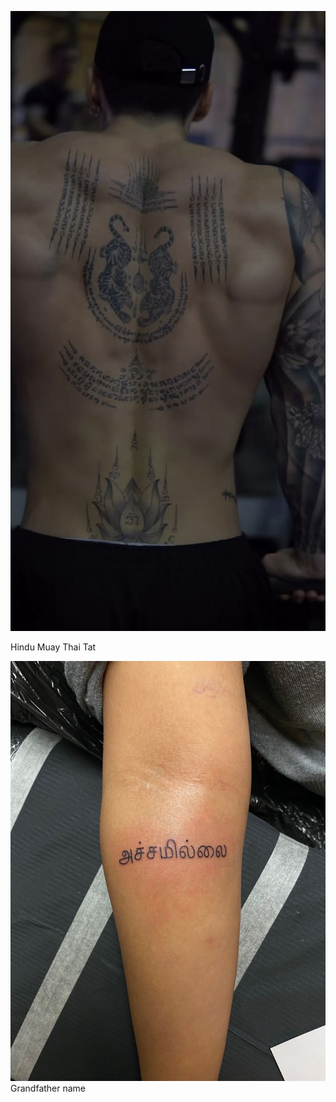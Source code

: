 ![](../../Pasted%20image%2020250112152102.png)

Hindu Muay Thai Tat

![](../../Pasted%20image%2020250112152137.png)
Grandfather name
